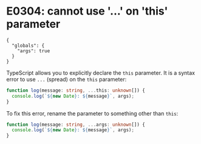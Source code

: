 # E0304: cannot use '...' on 'this' parameter

```config-for-examples
{
  "globals": {
    "args": true
  }
}
```

TypeScript allows you to explicitly declare the `this` parameter. It is a syntax
error to use `...` (spread) on the `this` parameter:

```typescript
function log(message: string, ...this: unknown[]) {
  console.log(`${new Date}: ${message}`, args);
}
```

To fix this error, rename the parameter to something other than `this`:

```typescript
function log(message: string, ...args: unknown[]) {
  console.log(`${new Date}: ${message}`, args);
}
```

